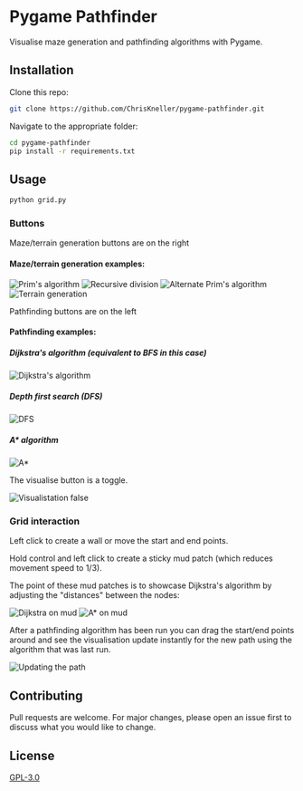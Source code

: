 # Pygame Pathfinder

Visualise maze generation and pathfinding algorithms with Pygame.

## Installation

Clone this repo:

```bash
git clone https://github.com/ChrisKneller/pygame-pathfinder.git
```

Navigate to the appropriate folder:

```bash
cd pygame-pathfinder
pip install -r requirements.txt
```

## Usage

```bash
python grid.py
```

### Buttons

Maze/terrain generation buttons are on the right

#### Maze/terrain generation examples:

![Prim's algorithm](gifs/prim-generation.gif) 
![Recursive division](gifs/recursive-division-generation.gif)
![Alternate Prim's algorithm](gifs/alternate-prim-generation.gif)
![Terrain generation](gifs/terrain-generation.gif)

Pathfinding buttons are on the left

#### Pathfinding examples:

##### Dijkstra's algorithm (equivalent to BFS in this case)

![Dijkstra's algorithm](gifs/dijkstra-on-prim.gif) 

##### Depth first search (DFS)

![DFS](gifs/dfs-on-prim.gif) 

##### A* algorithm

![A*](gifs/astar-on-prim.gif)

The visualise button is a toggle.

![Visualistation false](gifs/visualise-false.gif)

### Grid interaction

Left click to create a wall or move the start and end points.

Hold control and left click to create a sticky mud patch (which reduces movement speed to 1/3).

The point of these mud patches is to showcase Dijkstra's algorithm by adjusting the "distances" between the nodes:

![Dijkstra on mud](gifs/dijkstra-on-mud.gif)
![A* on mud](gifs/astar-on-mud.gif)

After a pathfinding algorithm has been run you can drag the start/end points around and see the visualisation update instantly for the new path using the algorithm that was last run.

![Updating the path](gifs/path-updating.gif)

## Contributing
Pull requests are welcome. For major changes, please open an issue first to discuss what you would like to change.

## License
[GPL-3.0](https://github.com/ChrisKneller/pygame-pathfinder/blob/master/LICENSE)
